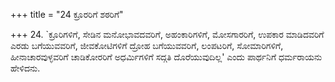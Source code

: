 +++
title = "24 ಕ್ರೂರರಿಗೆ ಶಠರಿಗೆ"

+++
24. `ಕ್ರೂರಿಗಳಿಗೆ, ಸೇಡಿನ ಮನೋಭಾವದವರಿಗೆ, ಅಹಂಕಾರಿಗಳಿಗೆ, ಮೋಸಗಾರರಿಗೆ, ಉಪಕಾರ ಮಾಡಿದವರಿಗೆ ಎರಡು ಬಗೆಯುವವರಿಗೆ, ಜೀವಕೋಟಿಗಳಿಗೆ ದ್ರೋಹ ಬಗೆಯುವವರಿಗೆ, ಲಂಪಟರಿಗೆ, ಸೋಮಾರಿಗಳಿಗೆ, ಹೀನಾಚಾರವುಳ್ಳವರಿಗೆ ಚಾಡಿಕೋರರಿಗೆ  ಅಧರ್ಮಿಗಳಿಗೆ ಸದ್ಗತಿ ದೊರೆಯುವುದಿಲ್ಲ' ಎಂದು ಪಾರ್ಥನಿಗೆ ಧರ್ಮರಾಯನು ಹೇಳಿದನು.